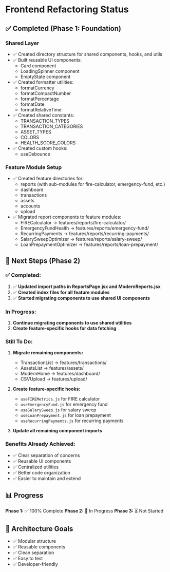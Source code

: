 # Frontend Refactoring Status

## ✅ Completed (Phase 1: Foundation)

### Shared Layer
- ✅ Created directory structure for shared components, hooks, and utils
- ✅ Built reusable UI components:
  - Card component
  - LoadingSpinner component
  - EmptyState component
- ✅ Created formatter utilities:
  - formatCurrency
  - formatCompactNumber
  - formatPercentage
  - formatDate
  - formatRelativeTime
- ✅ Created shared constants:
  - TRANSACTION_TYPES
  - TRANSACTION_CATEGORIES
  - ASSET_TYPES
  - COLORS
  - HEALTH_SCORE_COLORS
- ✅ Created custom hooks:
  - useDebounce

### Feature Module Setup
- ✅ Created feature directories for:
  - reports (with sub-modules for fire-calculator, emergency-fund, etc.)
  - dashboard
  - transactions
  - assets
  - accounts
  - upload
- ✅ Migrated report components to feature modules:
  - FIRECalculator → features/reports/fire-calculator/
  - EmergencyFundHealth → features/reports/emergency-fund/
  - RecurringPayments → features/reports/recurring-payments/
  - SalarySweepOptimizer → features/reports/salary-sweep/
  - LoanPrepaymentOptimizer → features/reports/loan-prepayment/

## 🔄 Next Steps (Phase 2)

### ✅ Completed:
1. ✅ **Updated import paths in ReportsPage.jsx and ModernReports.jsx**
2. ✅ **Created index files for all feature modules**
3. ✅ **Started migrating components to use shared UI components**

### In Progress:
1. **Continue migrating components to use shared utilities**
2. **Create feature-specific hooks for data fetching**

### Still To Do:
1. **Migrate remaining components:**
   - TransactionList → features/transactions/
   - AssetsList → features/assets/
   - ModernHome → features/dashboard/
   - CSVUpload → features/upload/

2. **Create feature-specific hooks:**
   - `useFIREMetrics.js` for FIRE calculator
   - `useEmergencyFund.js` for emergency fund
   - `useSalarySweep.js` for salary sweep
   - `useLoanPrepayment.js` for loan prepayment
   - `useRecurringPayments.js` for recurring payments

3. **Update all remaining component imports**

### Benefits Already Achieved:
- ✅ Clear separation of concerns
- ✅ Reusable UI components
- ✅ Centralized utilities
- ✅ Better code organization
- ✅ Easier to maintain and extend

## 📊 Progress

**Phase 1:** ✅ 100% Complete
**Phase 2:** 🔄 In Progress
**Phase 3:** ⏳ Not Started

## 🎯 Architecture Goals
- ✅ Modular structure
- ✅ Reusable components
- ✅ Clean separation
- ✅ Easy to test
- ✅ Developer-friendly
